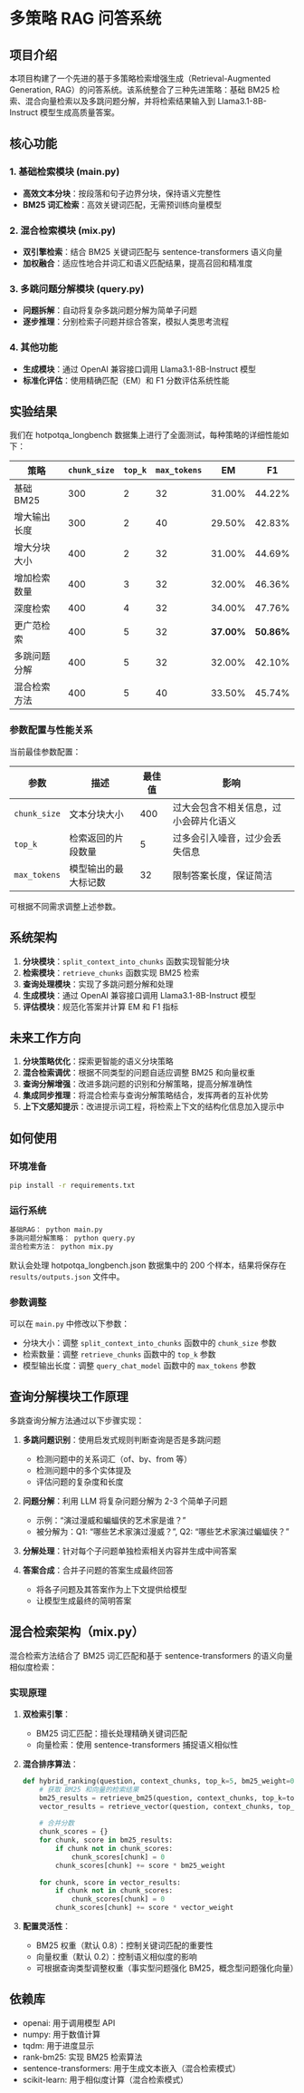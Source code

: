 # 多策略 RAG 问答系统

## 项目介绍

本项目构建了一个先进的基于多策略检索增强生成（Retrieval-Augmented Generation, RAG）的问答系统。该系统整合了三种先进策略：基础 BM25 检索、混合向量检索以及多跳问题分解，并将检索结果输入到 Llama3.1-8B-Instruct 模型生成高质量答案。

## 核心功能

### 1. 基础检索模块 (main.py)

- **高效文本分块**：按段落和句子边界分块，保持语义完整性
- **BM25 词汇检索**：高效关键词匹配，无需预训练向量模型

### 2. 混合检索模块 (mix.py)

- **双引擎检索**：结合 BM25 关键词匹配与 sentence-transformers 语义向量
- **加权融合**：适应性地合并词汇和语义匹配结果，提高召回和精准度

### 3. 多跳问题分解模块 (query.py)

- **问题拆解**：自动将复杂多跳问题分解为简单子问题
- **逐步推理**：分别检索子问题并综合答案，模拟人类思考流程

### 4. 其他功能

- **生成模块**：通过 OpenAI 兼容接口调用 Llama3.1-8B-Instruct 模型
- **标准化评估**：使用精确匹配（EM）和 F1 分数评估系统性能

## 实验结果

我们在 hotpotqa_longbench 数据集上进行了全面测试，每种策略的详细性能如下：

| 策略 | `chunk_size` | `top_k` | `max_tokens` | EM | F1 |
|------------|--------|--------|-------------|-----|-----|
| 基础 BM25 | 300 | 2 | 32 | 31.00% | 44.22% |
| 增大输出长度 | 300 | 2 | 40 | 29.50% | 42.83% |
| 增大分块大小 | 400 | 2 | 32 | 31.00% | 44.69% |
| 增加检索数量 | 400 | 3 | 32 | 32.00% | 46.36% |
| 深度检索 | 400 | 4 | 32 | 34.00% | 47.76% |
| 更广范检索 | 400 | 5 | 32 | **37.00%** | **50.86%** |
| 多跳问题分解 | 400 | 5 | 32 | 32.00% | 42.10% |
| 混合检索方法 | 400 | 5 | 40 | 33.50% | 45.74% |

### 参数配置与性能关系

当前最佳参数配置：

| 参数 | 描述 | 最佳值 | 影响 |
|---------|------|---------|-------|
| `chunk_size` | 文本分块大小 | 400 | 过大会包含不相关信息，过小会碎片化语义 |
| `top_k` | 检索返回的片段数量 | 5 | 过多会引入噪音，过少会丢失信息 |
| `max_tokens` | 模型输出的最大标记数 | 32 | 限制答案长度，保证简洁 |

可根据不同需求调整上述参数。

## 系统架构

1. **分块模块**：`split_context_into_chunks` 函数实现智能分块
2. **检索模块**：`retrieve_chunks` 函数实现 BM25 检索
3. **查询处理模块**：实现了多跳问题分解和处理
4. **生成模块**：通过 OpenAI 兼容接口调用 Llama3.1-8B-Instruct 模型
5. **评估模块**：规范化答案并计算 EM 和 F1 指标

## 未来工作方向

1. **分块策略优化**：探索更智能的语义分块策略
2. **混合检索调优**：根据不同类型的问题自适应调整 BM25 和向量权重
3. **查询分解增强**：改进多跳问题的识别和分解策略，提高分解准确性
4. **集成同步推理**：将混合检索与查询分解策略结合，发挥两者的互补优势
5. **上下文感知提示**：改进提示词工程，将检索上下文的结构化信息加入提示中

## 如何使用

### 环境准备

```bash
pip install -r requirements.txt
```

### 运行系统

```bash
基础RAG： python main.py
多跳问题分解策略： python query.py
混合检索方法： python mix.py
```

默认会处理 hotpotqa_longbench.json 数据集中的 200 个样本，结果将保存在 `results/outputs.json` 文件中。

### 参数调整

可以在 `main.py` 中修改以下参数：

- 分块大小：调整 `split_context_into_chunks` 函数中的 `chunk_size` 参数
- 检索数量：调整 `retrieve_chunks` 函数中的 `top_k` 参数
- 模型输出长度：调整 `query_chat_model` 函数中的 `max_tokens` 参数

## 查询分解模块工作原理

多跳查询分解方法通过以下步骤实现：

1. **多跳问题识别**：使用启发式规则判断查询是否是多跳问题
   - 检测问题中的关系词汇（of、by、from 等）
   - 检测问题中的多个实体提及
   - 评估问题的复杂度和长度

2. **问题分解**：利用 LLM 将复杂问题分解为 2-3 个简单子问题
   - 示例：“演过漫威和蝙蝠侠的艺术家是谁？”
   - 被分解为：Q1: “哪些艺术家演过漫威？”, Q2: “哪些艺术家演过蝙蝠侠？”

3. **分解处理**：针对每个子问题单独检索相关内容并生成中间答案

4. **答案合成**：合并子问题的答案生成最终回答
   - 将各子问题及其答案作为上下文提供给模型
   - 让模型生成最终的简明答案



## 混合检索架构（mix.py）

混合检索方法结合了 BM25 词汇匹配和基于 sentence-transformers 的语义向量相似度检索：

### 实现原理

1. **双检索引擎**：
   - BM25 词汇匹配：擅长处理精确关键词匹配
   - 向量检索：使用 sentence-transformers 捕捉语义相似性

2. **混合排序算法**：

   ```python
   def hybrid_ranking(question, context_chunks, top_k=5, bm25_weight=0.7, vector_weight=0.3):
       # 获取 BM25 和向量的检索结果
       bm25_results = retrieve_bm25(question, context_chunks, top_k=top_k*2)
       vector_results = retrieve_vector(question, context_chunks, top_k=top_k*2)
       
       # 合并分数
       chunk_scores = {}
       for chunk, score in bm25_results:
           if chunk not in chunk_scores:
               chunk_scores[chunk] = 0
           chunk_scores[chunk] += score * bm25_weight
       
       for chunk, score in vector_results:
           if chunk not in chunk_scores:
               chunk_scores[chunk] = 0
           chunk_scores[chunk] += score * vector_weight
   ```

3. **配置灵活性**：
   - BM25 权重（默认 0.8）：控制关键词匹配的重要性
   - 向量权重（默认 0.2）：控制语义相似度的影响
   - 可根据查询类型调整权重（事实型问题强化 BM25，概念型问题强化向量）

## 依赖库

- openai: 用于调用模型 API
- numpy: 用于数值计算
- tqdm: 用于进度显示
- rank-bm25: 实现 BM25 检索算法
- sentence-transformers: 用于生成文本嵌入（混合检索模式）
- scikit-learn: 用于相似度计算（混合检索模式）

